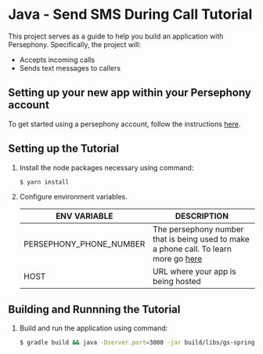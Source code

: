 # Java - Send SMS During Call Tutorial

This project serves as a guide to help you build an application with Persephony. Specifically, the project will:

- Accepts incoming calls
- Sends text messages to callers   

## Setting up your new app within your Persephony account

To get started using a persephony account, follow the instructions [here](https://persephony-docs.readme.io/docs/getting-started-with-persephony).

## Setting up the Tutorial

1. Install the node packages necessary using command:

   ```bash
   $ yarn install
   ```

2. Configure environment variables.

   | ENV VARIABLE            | DESCRIPTION                                                                                                                                                                             |
   | ----------------------- | --------------------------------------------------------------------------------------------------------------------------------------------------------------------------------------- |
   | PERSEPHONY_PHONE_NUMBER | The persephony number that is being used to make a phone call. To learn more go [here](https://docs.persephony.com/docs/getting-started-with-persephony#section-2-get-a-phone-number) |
   | HOST | URL where your app is being hosted |

## Building and Runnning the Tutorial

1. Build and run the application using command:

   ```bash
   $ gradle build && java -Dserver.port=3000 -jar build/libs/gs-spring-boot-0.1.0.jar
   ```
